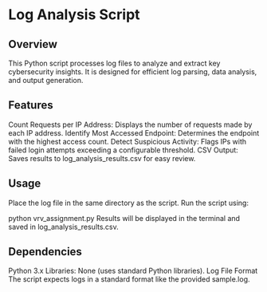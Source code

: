 # Log Analysis Script
## Overview
This Python script processes log files to analyze and extract key cybersecurity insights. It is designed for efficient log parsing, data analysis, and output generation.

## Features
Count Requests per IP Address: Displays the number of requests made by each IP address.
Identify Most Accessed Endpoint: Determines the endpoint with the highest access count.
Detect Suspicious Activity: Flags IPs with failed login attempts exceeding a configurable threshold.
CSV Output: Saves results to log_analysis_results.csv for easy review.
## Usage
Place the log file in the same directory as the script.
Run the script using:

python vrv_assignment.py
Results will be displayed in the terminal and saved in log_analysis_results.csv.
## Dependencies
Python 3.x
Libraries: None (uses standard Python libraries).
Log File Format
The script expects logs in a standard format like the provided sample.log.

